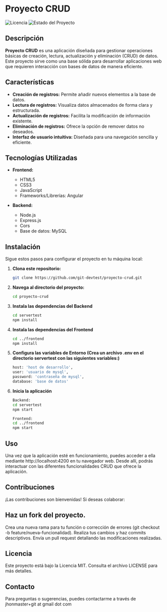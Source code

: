 # Proyecto CRUD

![Licencia](https://img.shields.io/badge/Licencia-MIT-green.svg)
![Estado del Proyecto](https://img.shields.io/badge/Estado-En%20Desarrollo-yellow.svg)

## Descripción

**Proyecto CRUD** es una aplicación diseñada para gestionar operaciones básicas de creación, lectura, actualización y eliminación (CRUD) de datos.
Este proyecto sirve como una base sólida para desarrollar aplicaciones web que requieren interacción con bases de datos de manera eficiente.

## Características

- **Creación de registros:** Permite añadir nuevos elementos a la base de datos.
- **Lectura de registros:** Visualiza datos almacenados de forma clara y estructurada.
- **Actualización de registros:** Facilita la modificación de información existente.
- **Eliminación de registros:** Ofrece la opción de remover datos no deseados.
- **Interfaz de usuario intuitiva:** Diseñada para una navegación sencilla y eficiente.

## Tecnologías Utilizadas

- **Frontend:**
  - HTML5
  - CSS3
  - JavaScript
  - Frameworks/Librerías: Angular

- **Backend:**
  - Node.js
  - Express.js
  - Cors
  - Base de datos: MySQL

## Instalación

Sigue estos pasos para configurar el proyecto en tu máquina local:

1. **Clona este repositorio:**
   ```bash
   git clone https://github.com/git-devtest/proyecto-crud.git
2. **Navega al directorio del proyecto:**
   ```bash
   cd proyecto-crud
3. **Instala las dependencias del Backend**
   ```bash
   cd servertest
   npm install
4. **Instala las dependencias del Frontend**
   ```bash
   cd ../frontend
   npm install
5. **Configura las variables de Entorno  (Crea un archivo .env en el directorio servertest con las siguientes variables:)**
   ```bash
   host: 'host de desarrollo',
   user: 'usuario de mysql',
   password: 'contraseña de mysql',
   database: 'base de datos'
6. **Inicia la aplicación**
   ```bash
   Backend:
   cd servertest
   npm start

   Frontend:
   cd ../frontend
   npm start

## Uso
Una vez que la aplicación esté en funcionamiento, puedes acceder a ella mediante http://localhost:4200 en tu navegador web.
Desde allí, podrás interactuar con las diferentes funcionalidades CRUD que ofrece la aplicación.

## Contribuciones
¡Las contribuciones son bienvenidas! Si deseas colaborar:

## Haz un fork del proyecto.
Crea una nueva rama para tu función o corrección de errores (git checkout -b feature/nueva-funcionalidad).
Realiza tus cambios y haz commits descriptivos.
Envía un pull request detallando las modificaciones realizadas.

## Licencia
Este proyecto está bajo la Licencia MIT. Consulta el archivo LICENSE para más detalles.

## Contacto
Para preguntas o sugerencias, puedes contactarme a través de jhonmaster+git at gmail dot com
